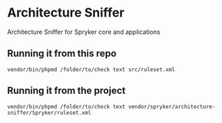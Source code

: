 # Architecture Sniffer
Architecture Sniffer for Spryker core and applications


## Running it from this repo

```
vendor/bin/phpmd /folder/to/check text src/ruleset.xml
```

## Running it from the project

```
vendor/bin/phpmd /folder/to/check text vendor/spryker/architecture-sniffer/Spryker/ruleset.xml
```
